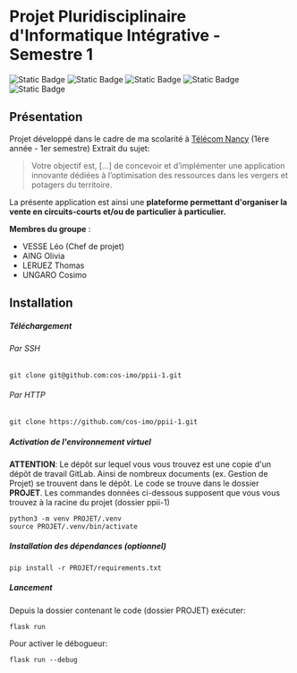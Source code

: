 # Projet Pluridisciplinaire d'Informatique Intégrative - Semestre 1

![Static Badge](https://img.shields.io/badge/Scolaire-TelecomNancy-purple)
![Static Badge](https://img.shields.io/badge/Backend-Python(Flask)-yellow)
![Static Badge](https://img.shields.io/badge/Frontend-HTML-orange)
![Static Badge](https://img.shields.io/badge/Frontend-CSS-purple)
![Static Badge](https://img.shields.io/badge/Base_de_donn%C3%A9es-sqlite3-blue)



## Présentation

Projet développé dans le cadre de ma scolarité à [Télécom Nancy](https://telecomnancy.univ-lorraine.fr) (1ère année - 1er semestre)
Extrait du sujet:
> Votre objectif est, [...] de concevoir et d’implémenter une application innovante dédiées à l’optimisation des ressources dans les vergers et potagers du territoire.

La présente application est ainsi une **plateforme permettant d'organiser la vente en circuits-courts et/ou de particulier à particulier.**

**Membres du groupe** :
- VESSE Léo       (Chef de projet)
- AING Olivia
- LERUEZ Thomas
- UNGARO Cosimo

## Installation
##### Téléchargement
###### Par SSH
```
git clone git@github.com:cos-imo/ppii-1.git
```
###### Par HTTP
```
git clone https://github.com/cos-imo/ppii-1.git
```

##### Activation de l'environnement virtuel
**ATTENTION**: Le dépôt sur lequel vous vous trouvez est une copie d'un dépôt de travail GitLab. Ainsi de nombreux documents (ex. Gestion de Projet) se trouvent dans le dépôt. Le code se trouve dans le dossier **PROJET**. Les commandes données ci-dessous supposent que vous vous trouvez à la racine du projet (dossier ppii-1)

```
python3 -m venv PROJET/.venv
source PROJET/.venv/bin/activate
```

##### Installation des dépendances (optionnel)
```
pip install -r PROJET/requirements.txt
```

##### Lancement
Depuis la dossier contenant le code (dossier PROJET) exécuter:
```
flask run
```
Pour activer le débogueur:
```
flask run --debug
```
